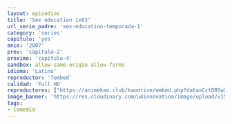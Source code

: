 ```yaml
---
layout: episodios
title: "Sex education 1x03"
url_serie_padre: 'sex-education-temporada-1'
category: 'series'
capitulo: 'yes'
anio: '2007'
prev: 'capitulo-2'
proximo: 'capitulo-4'
sandbox: allow-same-origin allow-forms
idioma: 'Latino'
reproductor: 'fembed'
calidad: 'Full HD'
reproductores: ["https://animekao.club/kaodrive/embed.php?data=CctDB5wXwW0lvNhEib5dw+5mOuyGMS7Y5o8SRWSHVfYxVzFFvkEO2gw75X1NeiTgZ/lmpo8OZR05vTTIApKIIbiu/R5a6XEjallv8JXGLYwMCfBB7ABAGE7691Ph6RHTJlQLbCFpCddQ2BXlnbsDFVvbwtXr+bxw86lThx0sxTLcFFG8SDKmWLhRrFAZUq2CbMWEzqVfmDCq9urK3pVZy0Mjk3T3KE9mIgQj19XFw2gWxk22AyIveAUtfj2FxlXcbpzpC+kxwfFlDvwZCzm2WSl1Q/yMYUhWu4hqKNUSW2lai0DvahhAUwnmFGRapq0Wod4l/0piJ6xzoErfuCymJPFr4bQA9E2Y/bfIGxiW/eSYeVGAzwKDQXh8HdedVceBRGHrl4B39tdB6g9ZjGFTDg==","https://www.ilovefembed.best/v/x1-6pa5mgkdrrqghttps://www.ilovefembed.best/v/x1-6pa5mgkdrrqg","https://gdriveplayer.co/embed2.php?link=ZiKsPzam0XfWOHRyufx3fQTmWE0inoWHOYW2BkATsDtEiCe9Wh0mjxDCMbfjRXRekZGPE8c4lUFonfuIToF62ukdBVmCTSTU%252FGvzXDz6mBRpTl%252FShana2yK2g5yUgV1Ot%252F0qfylH0AVuHdC1CjvXthYtzqtaqsIrz4I2eiBCk0y5CQfhHZPiG9XKVaGOiHL6ihWYtcAStucxC5OtVKEbC3","https://gdriveplayer.co/embed2.php?link=YB1aVQ1E6rEtDNM7iCIkJgoNUXkSnWFTSM58Pq5mjQqyZFGdPdmjJLJeVpleYIQzVH0QBQvbU6xzlNPIxaARC3uZPJFtUZj3ucVpA9FhkbOcGfY%252F8%252BG2Qn7MbEE21vyXqvBiYpYPzzWMAAus4MxMHYGSFlVez5HZZ0yCIaSrfrx1YzL6sSpjsPuNzskmITZbQ%253D"]
image_banner: 'https://res.cloudinary.com/u4innovation/image/upload/v1565906678/sex-poster-min_yeylaj.jpg'
tags:
- Comedia
---
```












